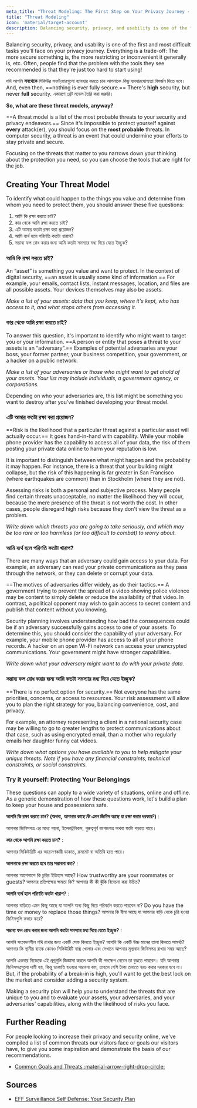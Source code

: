 ```yaml
---
meta_title: "Threat Modeling: The First Step on Your Privacy Journey - Privacy Guides"
title: "Threat Modeling"
icon: 'material/target-account'
description: Balancing security, privacy, and usability is one of the first and most difficult tasks you'll face on your privacy journey.
---
```


Balancing security, privacy, and usability is one of the first and most difficult tasks you'll face on your privacy journey. Everything is a trade-off: The more secure something is, the more restricting or inconvenient it generally is, etc. Often, people find that the problem with the tools they see recommended is that they're just too hard to start using!

যদি আপনি **সবথেকে** সিকিউর সফটও়্যারগুলো ব্যাবহার করতে চান আপনাকে *কিছু* ব্যবহারযোগ্যতা বিসর্জন দিতে হবে। And, even then, ==nothing is ever fully secure.== There's **high** security, but never **full** security. একারণে থ্রেট মডেল তৈরি করা জরুরি।

**So, what are these threat models, anyway?**

==A threat model is a list of the most probable threats to your security and privacy endeavors.== Since it's impossible to protect yourself against **every** attack(er), you should focus on the **most probable** threats. In computer security, a threat is an event that could undermine your efforts to stay private and secure.

Focusing on the threats that matter to you narrows down your thinking about the protection you need, so you can choose the tools that are right for the job.

## Creating Your Threat Model

To identify what could happen to the things you value and determine from whom you need to protect them, you should answer these five questions:

1. আমি কি রক্ষা করতে চাই?
2. কার থেকে আমি রক্ষা করতে চাই?
3. এটি আমার কতটা রক্ষা করা প্রয়োজন?
4. আমি ব্যর্থ হলে পরিণতি কতটা খারাপ?
5. সম্ভাব্য ফল রোধ করার জন্য আমি কতটা সমস্যার মধ্য দিয়ে যেতে ইচ্ছুক?

### আমি কি রক্ষা করতে চাই?

An “asset” is something you value and want to protect. In the context of digital security, ==an asset is usually some kind of information.== For example, your emails, contact lists, instant messages, location, and files are all possible assets. Your devices themselves may also be assets.

*Make a list of your assets: data that you keep, where it's kept, who has access to it, and what stops others from accessing it.*

### কার থেকে আমি রক্ষা করতে চাই?

To answer this question, it's important to identify who might want to target you or your information. ==A person or entity that poses a threat to your assets is an “adversary”.== Examples of potential adversaries are your boss, your former partner, your business competition, your government, or a hacker on a public network.

*Make a list of your adversaries or those who might want to get ahold of your assets. Your list may include individuals, a government agency, or corporations.*

Depending on who your adversaries are, this list might be something you want to destroy after you've finished developing your threat model.

### এটি আমার কতটা রক্ষা করা প্রয়োজন?

==Risk is the likelihood that a particular threat against a particular asset will actually occur.== It goes hand-in-hand with capability. While your mobile phone provider has the capability to access all of your data, the risk of them posting your private data online to harm your reputation is low.

It is important to distinguish between what might happen and the probability it may happen. For instance, there is a threat that your building might collapse, but the risk of this happening is far greater in San Francisco (where earthquakes are common) than in Stockholm (where they are not).

Assessing risks is both a personal and subjective process. Many people find certain threats unacceptable, no matter the likelihood they will occur, because the mere presence of the threat is not worth the cost. In other cases, people disregard high risks because they don't view the threat as a problem.

*Write down which threats you are going to take seriously, and which may be too rare or too harmless (or too difficult to combat) to worry about.*

### আমি ব্যর্থ হলে পরিণতি কতটা খারাপ?

There are many ways that an adversary could gain access to your data. For example, an adversary can read your private communications as they pass through the network, or they can delete or corrupt your data.

==The motives of adversaries differ widely, as do their tactics.== A government trying to prevent the spread of a video showing police violence may be content to simply delete or reduce the availability of that video. In contrast, a political opponent may wish to gain access to secret content and publish that content without you knowing.

Security planning involves understanding how bad the consequences could be if an adversary successfully gains access to one of your assets. To determine this, you should consider the capability of your adversary. For example, your mobile phone provider has access to all of your phone records. A hacker on an open Wi-Fi network can access your unencrypted communications. Your government might have stronger capabilities.

*Write down what your adversary might want to do with your private data.*

### সম্ভাব্য ফল রোধ করার জন্য আমি কতটা সমস্যার মধ্য দিয়ে যেতে ইচ্ছুক?

==There is no perfect option for security.== Not everyone has the same priorities, concerns, or access to resources. Your risk assessment will allow you to plan the right strategy for you, balancing convenience, cost, and privacy.

For example, an attorney representing a client in a national security case may be willing to go to greater lengths to protect communications about that case, such as using encrypted email, than a mother who regularly emails her daughter funny cat videos.

*Write down what options you have available to you to help mitigate your unique threats. Note if you have any financial constraints, technical constraints, or social constraints.*

### Try it yourself: Protecting Your Belongings

These questions can apply to a wide variety of situations, online and offline. As a generic demonstration of how these questions work, let's build a plan to keep your house and possessions safe.

**আপনি কি রক্ষা করতে চান? (অথবা, *আপনার কাছে কি এমন জিনিস আছে যা রক্ষা করার দরকার?*)**
:

আপনার জিনিসপত্র এর মধ্যে গয়না, ইলেকট্রনিকস, গুরুত্বপূর্ণ কাগজপত্র অথবা ফটো পড়তে পারে। 

**কার থেকে আপনি রক্ষা করতে চান?**
:

আপনার সিকিউরিটি এর আক্রমণকারী ডাকাত, রুমমেট বা অতিথি হতে পারে।

**আপনাকে রক্ষা করতে হবে তার সম্ভাবনা কত?**
:

আপনার আশেপাশে কি চুরির ইতিহাস আছে? How trustworthy are your roommates or guests? আপনার প্রতিপক্ষের ক্ষমতা কি? আপনার কী কী ঝুঁকি বিবেচনা করা উচিত?

**আপনি ব্যর্থ হলে পরিণতি কতটা খারাপ?**
:

আপনার বাড়িতে এমন কিছু আছে যা আপনি অন্য কিছু দিয়ে পরিবর্তন করতে পারবেন না? Do you have the time or money to replace those things? আপনার কি বীমা আছে যা আপনার বাড়ি থেকে চুরি হওয়া জিনিসগুলি কভার করে?

**সম্ভাব্য ফল রোধ করার জন্য আপনি কতটা সমস্যার মধ্য দিয়ে যেতে ইচ্ছুক?**
:

আপনি সংবেদনশীল নথি রাখার জন্য একটি সেফ কিনতে ইচ্ছুক? আপনি কি একটি উচ্চ মানের তালা কিনতে সামর্থ্য? আপনার কি স্থানীয় ব্যাঙ্কে কোনও সিকিউরিটি বাক্স খোলার এবং সেখানে আপনার মূল্যবান জিনিসপত্র রাখার সময় আছে?

আপনি একবার নিজেকে এই প্রশ্নগুলি জিজ্ঞাসা করলে আপনি কী পদক্ষেপ নেবেন তা বুঝতে পারবেন। যদি আপনার জিনিসপত্রগুলো দামী হয়, কিন্তু ডাকাতি হওয়ার সম্ভাবনা কম, তাহলে বেশি টাকা তলাতে খরচ করার দরকার হবে না। But, if the probability of a break-in is high, you'll want to get the best lock on the market and consider adding a security system.

Making a security plan will help you to understand the threats that are unique to you and to evaluate your assets, your adversaries, and your adversaries' capabilities, along with the likelihood of risks you face.

## Further Reading

For people looking to increase their privacy and security online, we've compiled a list of common threats our visitors face or goals our visitors have, to give you some inspiration and demonstrate the basis of our recommendations.

- [Common Goals and Threats :material-arrow-right-drop-circle:](common-threats.md)

## Sources

- [EFF Surveillance Self Defense: Your Security Plan](https://ssd.eff.org/en/module/your-security-plan)
